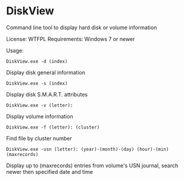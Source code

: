 # DiskView
Command line tool to display hard disk or volume information

License: WTFPL
Requirements: Windows 7 or newer

Usage:

    DiskView.exe -d (index)                 
Display disk general information

    DiskView.exe -s (index)                 
Display disk S.M.A.R.T. attributes

    DiskView.exe -v (letter):               
Display volume information

    DiskView.exe -f (letter): (cluster)     
Find file by cluster number

    DiskView.exe -usn (letter): (year)-(month)-(day) (hour)-(min) (maxrecords)
Display up to (maxrecords) entries from volume's USN journal, search newer then specified date and time
